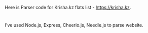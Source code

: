 Here is Parser code for Krisha.kz flats list - https://krisha.kz.
#
I've used Node.js, Express, Cheerio.js, Needle.js to parse website.

